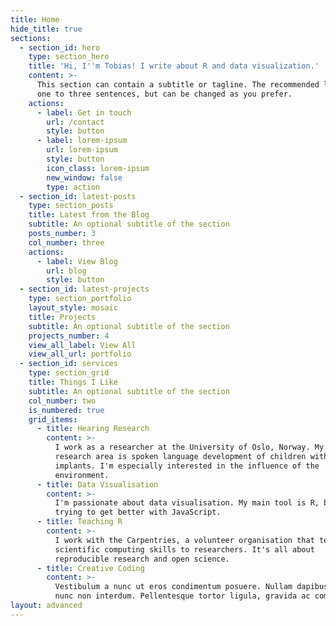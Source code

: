 ```yaml
---
title: Home
hide_title: true
sections:
  - section_id: hero
    type: section_hero
    title: 'Hi, I''m Tobias! I write about R and data visualization.'
    content: >-
      This section can contain a subtitle or tagline. The recommended length is
      one to three sentences, but can be changed as you prefer.
    actions:
      - label: Get in touch
        url: /contact
        style: button
      - label: lorem-ipsum
        url: lorem-ipsum
        style: button
        icon_class: lorem-ipsum
        new_window: false
        type: action
  - section_id: latest-posts
    type: section_posts
    title: Latest from the Blog
    subtitle: An optional subtitle of the section
    posts_number: 3
    col_number: three
    actions:
      - label: View Blog
        url: blog
        style: button
  - section_id: latest-projects
    type: section_portfolio
    layout_style: mosaic
    title: Projects
    subtitle: An optional subtitle of the section
    projects_number: 4
    view_all_label: View All
    view_all_url: portfolio
  - section_id: services
    type: section_grid
    title: Things I Like
    subtitle: An optional subtitle of the section
    col_number: two
    is_numbered: true
    grid_items:
      - title: Hearing Research
        content: >-
          I work as a researcher at the University of Oslo, Norway. My main
          research area is spoken language development of children with cochlear
          implants. I'm especially interested in the influence of the
          environment.
      - title: Data Visualisation
        content: >-
          I'm passionate about data visualisation. My main tool is R, but I am
          trying to get better with JavaScript.
      - title: Teaching R
        content: >-
          I work with the Carpentries, a volunteer organisation that teaches
          scientific computing skills to researchers. It's all about
          reproducible research and open science. 
      - title: Creative Coding
        content: >-
          Vestibulum a nunc ut eros condimentum posuere. Nullam dapibus quis
          nunc non interdum. Pellentesque tortor ligula, gravida ac commodo eu.
layout: advanced
---
```

